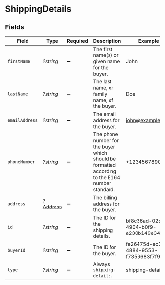 # ShippingDetails


## Fields

| Field                                                                                           | Type                                                                                            | Required                                                                                        | Description                                                                                     | Example                                                                                         |
| ----------------------------------------------------------------------------------------------- | ----------------------------------------------------------------------------------------------- | ----------------------------------------------------------------------------------------------- | ----------------------------------------------------------------------------------------------- | ----------------------------------------------------------------------------------------------- |
| `firstName`                                                                                     | *?string*                                                                                       | :heavy_minus_sign:                                                                              | The first name(s) or given name for the buyer.                                                  | John                                                                                            |
| `lastName`                                                                                      | *?string*                                                                                       | :heavy_minus_sign:                                                                              | The last name, or family name, of the buyer.                                                    | Doe                                                                                             |
| `emailAddress`                                                                                  | *?string*                                                                                       | :heavy_minus_sign:                                                                              | The email address for the buyer.                                                                | john@example.com                                                                                |
| `phoneNumber`                                                                                   | *?string*                                                                                       | :heavy_minus_sign:                                                                              | The phone number for the buyer which should be formatted according to the E164 number standard. | +1234567890                                                                                     |
| `address`                                                                                       | [?Address](./Address.md)                                                                        | :heavy_minus_sign:                                                                              | The billing address for the buyer.                                                              |                                                                                                 |
| `id`                                                                                            | *?string*                                                                                       | :heavy_minus_sign:                                                                              | The ID for the shipping details.                                                                | bf8c36ad-02d9-4904-b0f9-a230b149e341                                                            |
| `buyerId`                                                                                       | *?string*                                                                                       | :heavy_minus_sign:                                                                              | The ID for the buyer.                                                                           | fe26475d-ec3e-4884-9553-f7356683f7f9                                                            |
| `type`                                                                                          | *?string*                                                                                       | :heavy_minus_sign:                                                                              | Always `shipping-details`.                                                                      | shipping-details                                                                                |